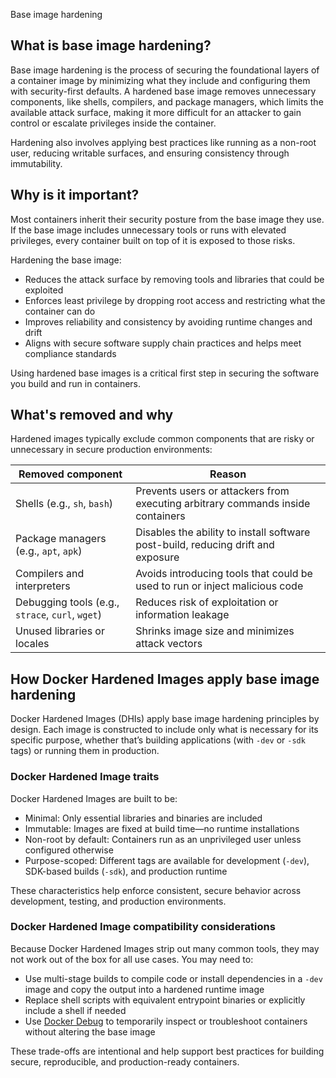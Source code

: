 Base image hardening


## What is base image hardening?

Base image hardening is the process of securing the foundational layers of a
container image by minimizing what they include and configuring them with
security-first defaults. A hardened base image removes unnecessary components,
like shells, compilers, and package managers, which limits the available attack
surface, making it more difficult for an attacker to gain control or escalate
privileges inside the container.

Hardening also involves applying best practices like running as a non-root user,
reducing writable surfaces, and ensuring consistency through immutability.

## Why is it important?

Most containers inherit their security posture from the base image they use. If
the base image includes unnecessary tools or runs with elevated privileges,
every container built on top of it is exposed to those risks.

Hardening the base image:

- Reduces the attack surface by removing tools and libraries that could be exploited
- Enforces least privilege by dropping root access and restricting what the container can do
- Improves reliability and consistency by avoiding runtime changes and drift
- Aligns with secure software supply chain practices and helps meet compliance standards

Using hardened base images is a critical first step in securing the software you
build and run in containers.

## What's removed and why

Hardened images typically exclude common components that are risky or unnecessary in secure production environments:

| Removed component                                | Reason                                                                           |
|--------------------------------------------------|----------------------------------------------------------------------------------|
| Shells (e.g., `sh`, `bash`)                      | Prevents users or attackers from executing arbitrary commands inside containers  |
| Package managers (e.g., `apt`, `apk`)            | Disables the ability to install software post-build, reducing drift and exposure |
| Compilers and interpreters                       | Avoids introducing tools that could be used to run or inject malicious code      |
| Debugging tools (e.g., `strace`, `curl`, `wget`) | Reduces risk of exploitation or information leakage                              |
| Unused libraries or locales                      | Shrinks image size and minimizes attack vectors                                  |

## How Docker Hardened Images apply base image hardening

Docker Hardened Images (DHIs) apply base image hardening principles by design.
Each image is constructed to include only what is necessary for its specific
purpose, whether that’s building applications (with `-dev` or `-sdk` tags) or
running them in production.

### Docker Hardened Image traits

Docker Hardened Images are built to be:

- Minimal: Only essential libraries and binaries are included
- Immutable: Images are fixed at build time—no runtime installations
- Non-root by default: Containers run as an unprivileged user unless configured otherwise
- Purpose-scoped: Different tags are available for development (`-dev`), SDK-based builds (`-sdk`), and production runtime

These characteristics help enforce consistent, secure behavior across development, testing, and production environments.

### Docker Hardened Image compatibility considerations

Because Docker Hardened Images strip out many common tools, they may not work out of the box for all use cases. You may need to:

- Use multi-stage builds to compile code or install dependencies in a `-dev` image and copy the output into a hardened runtime image
- Replace shell scripts with equivalent entrypoint binaries or explicitly include a shell if needed
- Use [Docker Debug](../../../reference/cli/docker/debug.md) to temporarily inspect or troubleshoot containers without altering the base image

These trade-offs are intentional and help support best practices for building secure, reproducible, and production-ready containers.